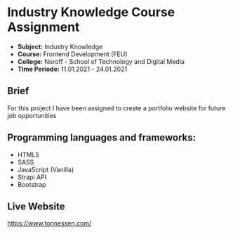 # Industry Knowledge Course Assignment
- **Subject:** Industry Knowledge
- **Course:** Frontend Development (FEU)
- **College:** Noroff - School of Technology and Digital Media
- **Time Periode:** 11.01.2021 - 24.01.2021

## Brief
For this project I have been assigned to create a portfolio website for future job opportunities

## Programming languages and frameworks:
- HTML5
- SASS
- JavaScript (Vanilla)
- Strapi API
- Bootstrap


## Live Website
https://www.tonnessen.com/